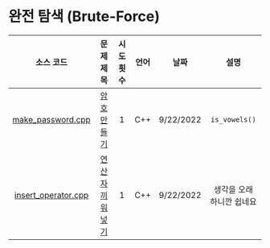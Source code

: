 # 완전 탐색 (Brute-Force)
|소스 코드|문제 제목|시도 횟수|언어|날짜|설명|
|:---:|:---:|:---:|:---:|:---:|:---:|
|[make_password.cpp](./make_password.cpp)|[암호 만들기](http://boj.kr/1759)|1|C++|9/22/2022|`is_vowels()`|
|[insert_operator.cpp](./insert_operator.cpp)|[연산자 끼워넣기](http://boj.kr/14888)|1|C++|9/22/2022|생각을 오래 하니깐 쉽네요|
